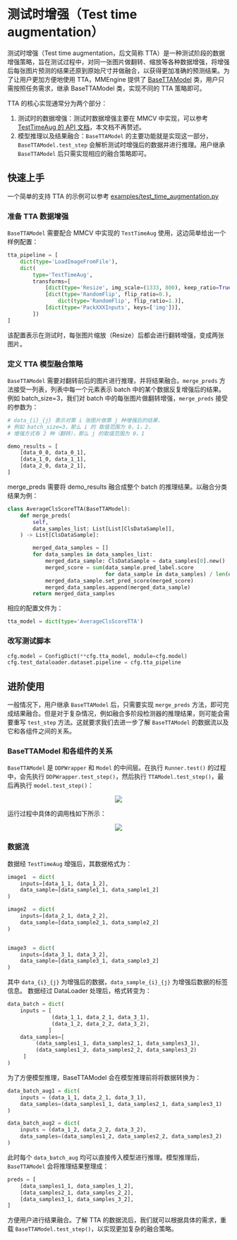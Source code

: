 # 测试时增强（Test time augmentation）

测试时增强（Test time augmentation，后文简称 TTA）是一种测试阶段的数据增强策略，旨在测试过程中，对同一张图片做翻转、缩放等各种数据增强，将增强后每张图片预测的结果还原到原始尺寸并做融合，以获得更加准确的预测结果。为了让用户更加方便地使用 TTA，MMEngine 提供了 [BaseTTAModel](mmengine.model.BaseTTAModel) 类，用户只需按照任务需求，继承 BaseTTAModel 类，实现不同的 TTA 策略即可。

TTA 的核心实现通常分为两个部分：

1. 测试时的数据增强：测试时数据增强主要在 MMCV 中实现，可以参考 [TestTimeAug 的 API 文档](mmcv.transforms.TestTimeAug)，本文档不再赘述。
2. 模型推理以及结果融合：`BaseTTAModel` 的主要功能就是实现这一部分，`BaseTTAModel.test_step` 会解析测试时增强后的数据并进行推理。用户继承 `BaseTTAModel` 后只需实现相应的融合策略即可。

## 快速上手

一个简单的支持 TTA 的示例可以参考 [examples/test_time_augmentation.py](https://github.com/open-mmlab/mmengine/blob/main/examples/test_time_augmentation.py)

### 准备 TTA 数据增强

`BaseTTAModel` 需要配合 MMCV 中实现的 `TestTimeAug` 使用，这边简单给出一个样例配置：

```python
tta_pipeline = [
    dict(type='LoadImageFromFile'),
    dict(
        type='TestTimeAug',
        transforms=[
            [dict(type='Resize', img_scale=(1333, 800), keep_ratio=True)],
            [dict(type='RandomFlip', flip_ratio=0.),
                dict(type='RandomFlip', flip_ratio=1.)],
            [dict(type='PackXXXInputs', keys=['img'])],
        ])
]
```

该配置表示在测试时，每张图片缩放（Resize）后都会进行翻转增强，变成两张图片。

### 定义 TTA 模型融合策略

`BaseTTAModel` 需要对翻转前后的图片进行推理，并将结果融合。`merge_preds` 方法接受一列表，列表中每一个元素表示 batch 中的某个数据反复增强后的结果。例如 batch_size=3，我们对 batch 中的每张图片做翻转增强，`merge_preds` 接受的参数为：

```python
# data_{i}_{j} 表示对第 i 张图片做第 j 种增强后的结果，
# 例如 batch_size=3，那么 i 的 取值范围为 0，1，2，
# 增强方式有 2 种（翻转），那么 j 的取值范围为 0，1

demo_results = [
    [data_0_0, data_0_1],
    [data_1_0, data_1_1],
    [data_2_0, data_2_1],
]
```

merge_preds 需要将 demo_results 融合成整个 batch 的推理结果。以融合分类结果为例：

```python
class AverageClsScoreTTA(BaseTTAModel):
    def merge_preds(
        self,
        data_samples_list: List[List[ClsDataSample]],
    ) -> List[ClsDataSample]:

        merged_data_samples = []
        for data_samples in data_samples_list:
            merged_data_sample: ClsDataSample = data_samples[0].new()
            merged_score = sum(data_sample.pred_label.score
                               for data_sample in data_samples) / len(data_samples)
            merged_data_sample.set_pred_score(merged_score)
            merged_data_samples.append(merged_data_sample)
        return merged_data_samples
```

相应的配置文件为：

```python
tta_model = dict(type='AverageClsScoreTTA')
```

### 改写测试脚本

```python
cfg.model = ConfigDict(**cfg.tta_model, module=cfg.model)
cfg.test_dataloader.dataset.pipeline = cfg.tta_pipeline
```

## 进阶使用

一般情况下，用户继承 `BaseTTAModel` 后，只需要实现 `merge_preds` 方法，即可完成结果融合。但是对于复杂情况，例如融合多阶段检测器的推理结果，则可能会需要重写 `test_step` 方法。这就要求我们去进一步了解 `BaseTTAModel` 的数据流以及它和各组件之间的关系。

### BaseTTAModel 和各组件的关系

`BaseTTAModel` 是 `DDPWrapper` 和 `Model` 的中间层。在执行 `Runner.test()` 的过程中，会先执行 `DDPWrapper.test_step()`，然后执行 `TTAModel.test_step()`，最后再执行 `model.test_step()`：

<div align=center><img src=https://user-images.githubusercontent.com/57566630/206969103-43ef8cb9-b649-4b38-a441-f489a41269b3.png></div>

运行过程中具体的调用栈如下所示：

<div align=center><img src=https://user-images.githubusercontent.com/57566630/206969958-3b4d296b-9f50-4098-a6fe-756c686db86d.png></div>

### 数据流

数据经 `TestTimeAug` 增强后，其数据格式为：

```python
image1  = dict(
    inputs=[data_1_1, data_1_2],
    data_sample=[data_sample1_1, data_sample1_2]
)

image2  = dict(
    inputs=[data_2_1, data_2_2],
    data_sample=[data_sample2_1, data_sample2_2]
)


image3  = dict(
    inputs=[data_3_1, data_3_2],
    data_sample=[data_sample3_1, data_sample3_2]
)

```

其中 `data_{i}_{j}` 为增强后的数据，`data_sample_{i}_{j}` 为增强后数据的标签信息。
数据经过 DataLoader 处理后，格式转变为：

```python
data_batch = dict(
    inputs = [
              (data_1_1, data_2_1, data_3_1),
              (data_1_2, data_2_2, data_3_2),
             ]
    data_samples=[
         (data_samples1_1, data_samples2_1, data_samples3_1),
         (data_samples1_2, data_samples2_2, data_samples3_2)
     ]
)
```

为了方便模型推理，BaseTTAModel 会在模型推理前将将数据转换为：

```python
data_batch_aug1 = dict(
    inputs = (data_1_1, data_2_1, data_3_1),
    data_samples=(data_samples1_1, data_samples2_1, data_samples3_1)
)

data_batch_aug2 = dict(
    inputs = (data_1_2, data_2_2, data_3_2),
    data_samples=(data_samples1_2, data_samples2_2, data_samples3_2)
)
```

此时每个 `data_batch_aug` 均可以直接传入模型进行推理。模型推理后，`BaseTTAModel` 会将推理结果整理成：

```python
preds = [
    [data_samples1_1, data_samples_1_2],
    [data_samples2_1, data_samples_2_2],
    [data_samples3_1, data_samples_3_2],
]
```

方便用户进行结果融合。了解 TTA 的数据流后，我们就可以根据具体的需求，重载 `BaseTTAModel.test_step()`，以实现更加复杂的融合策略。
